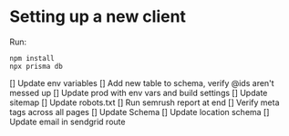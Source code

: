 # Setting up a new client

Run:

```
npm install
npx prisma db
```

[] Update env variables
[] Add new table to schema, verify @ids aren't messed up
[] Update prod with env vars and build settings
[] Update sitemap
[] Update robots.txt
[] Run semrush report at end
[] Verify meta tags across all pages
[] Update Schema
[] Update location schema
[] Update email in sendgrid route

